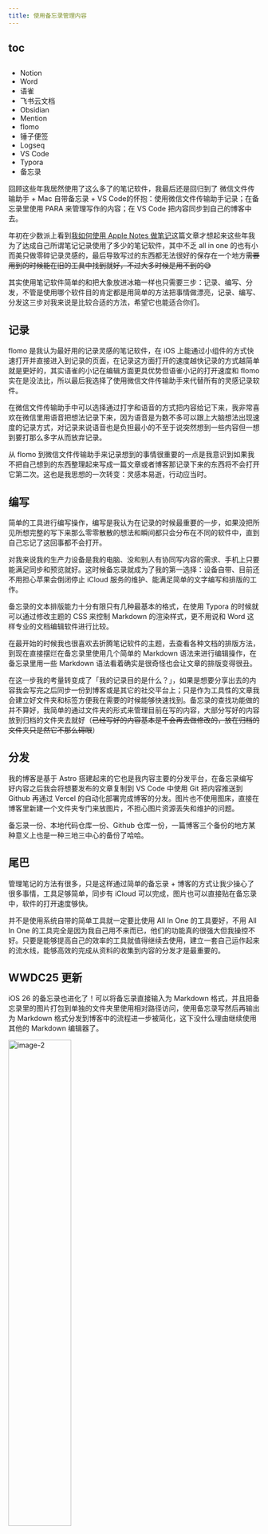 ```yaml
---
title: 使用备忘录管理内容
---
```


## toc

##

- Notion
- Word
- 语雀
- 飞书云文档
- Obsidian
- Mention
- flomo
- 锤子便签
- Logseq
- VS Code
- Typora
- 备忘录

回顾这些年我居然使用了这么多了的笔记软件，我最后还是回归到了 微信文件传输助手 + Mac 自带备忘录 + VS Code的怀抱：使用微信文件传输助手记录；在备忘录里使用 PARA 来管理写作的内容；在 VS Code 把内容同步到自己的博客中去。

年初在少数派上看到[我如何使用 Apple Notes 做笔记](https://sspai.com/post/96663)这篇文章才想起来这些年我为了达成自己所谓笔记记录使用了多少的笔记软件，其中不乏 all in one 的也有小而美只做零碎记录灵感的，最后导致写过的东西都无法很好的保存在一个地方~~需要用到的时候能在旧的工具中找到就好，不过大多时候是用不到的😅~~

其实使用笔记软件简单的和把大象放进冰箱一样也只需要三步：记录、编写、分发，不管是使用哪个软件目的肯定都是用简单的方法把事情做漂亮，记录、编写、分发这三步对我来说是比较合适的方法，希望它也能适合你们。

## 记录

flomo 是我认为最好用的记录灵感的笔记软件，在 iOS 上能通过小组件的方式快速打开并直接进入到记录的页面，在记录这方面打开的速度越快记录的方式越简单就是更好的，其实语雀的小记在编辑方面更具优势但语雀小记的打开速度和 flomo 实在是没法比，所以最后我选择了使用微信文件传输助手来代替所有的灵感记录软件。

在微信文件传输助手中可以选择通过打字和语音的方式把内容给记下来，我非常喜欢在微信里用语音把想法记录下来，因为语音是为数不多可以跟上大脑想法出现速度的记录方式，对记录来说语音也是负担最小的不至于说突然想到一些内容但一想到要打那么多字从而放弃记录。

从 flomo 到微信文件传输助手来记录想到的事情很重要的一点是我意识到如果我不把自己想到的东西整理起来写成一篇文章或者博客那记录下来的东西将不会打开它第二次。这也是我思想的一次转变：灵感本易逝，行动应当时。

## 编写

简单的工具进行编写操作，编写是我认为在记录的时候最重要的一步，如果没把所见所想完整的写下来那么零零散散的想法和瞬间都只会分布在不同的软件中，直到自己忘记了这回事都不会打开。

对我来说我的生产力设备是我的电脑、没和别人有协同写内容的需求、手机上只要能满足同步和预览就好。这时候备忘录就成为了我的第一选择：设备自带、目前还不用担心苹果会倒闭停止 iCloud 服务的维护、能满足简单的文字编写和排版的工作。

备忘录的文本排版能力十分有限只有几种最基本的格式，在使用 Typora 的时候就可以通过修改主题的 CSS 来控制 Markdown 的渲染样式，更不用说和 Word 这样专业的文档编辑软件进行比较。

在最开始的时候我也很喜欢去折腾笔记软件的主题，去查看各种文档的排版方法，到现在直接摆烂在备忘录里使用几个简单的 Markdown 语法来进行编辑操作，在备忘录里用一些 Markdown 语法看着确实是很奇怪也会让文章的排版变得很丑。

在这一步我的考量转变成了「我的记录目的是什么？」，如果是想要分享出去的内容我会写完之后同步一份到博客或是其它的社交平台上；只是作为工具性的文章我会建立好文件夹和标签方便我在需要的时候能够快速找到。备忘录的查找功能做的并不算好，我简单的通过文件夹的形式来管理目前在写的内容，大部分写好的内容放到归档的文件夹去就好（~~已经写好的内容基本是不会再去做修改的，放在归档的文件夹只是然它不那么碍眼~~）


## 分发

我的博客是基于 Astro 搭建起来的它也是我内容主要的分发平台，在备忘录编写好内容之后我会将想要发布的文章复制到 VS Code 中使用 Git 把内容推送到 Github 再通过 Vercel 的自动化部署完成博客的分发。图片也不使用图床，直接在博客里新建一个文件夹专门来放图片，不担心图片资源丢失和维护的问题。

备忘录一份、本地代码仓库一份、Github 仓库一份，一篇博客三个备份的地方某种意义上也是一种三地三中心的备份了哈哈。

## 尾巴

管理笔记的方法有很多，只是这样通过简单的备忘录 + 博客的方式让我少操心了很多事情，工具足够简单，同步有 iCloud 可以完成，图片也可以直接贴在备忘录中，软件的打开速度够快。

并不是使用系统自带的简单工具就一定要比使用 All In One 的工具要好，不用 All In One 的工具完全是因为我自己用不来而已，他们的功能真的很强大但我操控不好。只要是能够提高自己的效率的工具就值得继续去使用，建立一套自己运作起来的流水线，能够高效的完成从资料的收集到内容的分发才是最重要的。

## WWDC25 更新  

iOS 26 的备忘录也进化了！可以将备忘录直接输入为 Markdown 格式，并且把备忘录里的图片打包到单独的文件夹里使用相对路径访问，使用备忘录写然后再输出为 Markdown 格式分发到博客中的流程进一步被简化，这下没什么理由继续使用其他的 Markdown 编辑器了。  

<img src="/img/post/zh/2025-05-18/IMG_1005.png" alt="image-2" width="50%">
<img src="/img/post/zh/2025-05-18/IMG_1004.png" alt="image-2" width="50%">